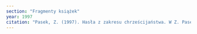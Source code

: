 ```yaml
---
section: "Fragmenty książek"
year: 1997
citation: "Pasek, Z. (1997). Hasła z zakresu chrześcijaństwa. W Z. Pasek (red.), Miejsca święte Rzeczpospolitej (s. 451-452). Kraków: ZNAK."
---
```

